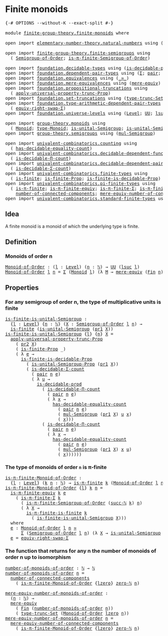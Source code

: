# Finite monoids

<pre class="Agda"><a id="27" class="Symbol">{-#</a> <a id="31" class="Keyword">OPTIONS</a> <a id="39" class="Pragma">--without-K</a> <a id="51" class="Pragma">--exact-split</a> <a id="65" class="Symbol">#-}</a>

<a id="70" class="Keyword">module</a> <a id="77" href="finite-group-theory.finite-monoids.html" class="Module">finite-group-theory.finite-monoids</a> <a id="112" class="Keyword">where</a>

<a id="119" class="Keyword">open</a> <a id="124" class="Keyword">import</a> <a id="131" href="elementary-number-theory.natural-numbers.html" class="Module">elementary-number-theory.natural-numbers</a> <a id="172" class="Keyword">using</a> <a id="178" class="Symbol">(</a><a id="179" href="elementary-number-theory.natural-numbers.html#1458" class="Datatype">ℕ</a><a id="180" class="Symbol">;</a> <a id="182" href="elementary-number-theory.natural-numbers.html#1492" class="InductiveConstructor">succ-ℕ</a><a id="188" class="Symbol">;</a> <a id="190" href="elementary-number-theory.natural-numbers.html#1479" class="InductiveConstructor">zero-ℕ</a><a id="196" class="Symbol">)</a>

<a id="199" class="Keyword">open</a> <a id="204" class="Keyword">import</a> <a id="211" href="finite-group-theory.finite-semigroups.html" class="Module">finite-group-theory.finite-semigroups</a> <a id="249" class="Keyword">using</a>
  <a id="257" class="Symbol">(</a> <a id="259" href="finite-group-theory.finite-semigroups.html#2193" class="Function">Semigroup-of-Order</a><a id="277" class="Symbol">;</a> <a id="279" href="finite-group-theory.finite-semigroups.html#3274" class="Function">is-π-finite-Semigroup-of-Order</a><a id="309" class="Symbol">)</a>

<a id="312" class="Keyword">open</a> <a id="317" class="Keyword">import</a> <a id="324" href="foundation.decidable-types.html" class="Module">foundation.decidable-types</a> <a id="351" class="Keyword">using</a> <a id="357" class="Symbol">(</a><a id="358" href="foundation.decidable-types.html#3336" class="Function">is-decidable-prod</a><a id="375" class="Symbol">)</a>
<a id="377" class="Keyword">open</a> <a id="382" class="Keyword">import</a> <a id="389" href="foundation.dependent-pair-types.html" class="Module">foundation.dependent-pair-types</a> <a id="421" class="Keyword">using</a> <a id="427" class="Symbol">(</a><a id="428" href="foundation-core.dependent-pair-types.html#515" class="Record">Σ</a><a id="429" class="Symbol">;</a> <a id="431" href="foundation-core.dependent-pair-types.html#588" class="InductiveConstructor">pair</a><a id="435" class="Symbol">;</a> <a id="437" href="foundation-core.dependent-pair-types.html#605" class="Field">pr1</a><a id="440" class="Symbol">;</a> <a id="442" href="foundation-core.dependent-pair-types.html#617" class="Field">pr2</a><a id="445" class="Symbol">)</a>
<a id="447" class="Keyword">open</a> <a id="452" class="Keyword">import</a> <a id="459" href="foundation.equivalences.html" class="Module">foundation.equivalences</a> <a id="483" class="Keyword">using</a> <a id="489" class="Symbol">(</a><a id="490" href="foundation-core.equivalences.html#1621" class="Function Operator">_≃_</a><a id="493" class="Symbol">)</a>
<a id="495" class="Keyword">open</a> <a id="500" class="Keyword">import</a> <a id="507" href="foundation.mere-equivalences.html" class="Module">foundation.mere-equivalences</a> <a id="536" class="Keyword">using</a> <a id="542" class="Symbol">(</a><a id="543" href="foundation.mere-equivalences.html#1415" class="Function">mere-equiv</a><a id="553" class="Symbol">)</a>
<a id="555" class="Keyword">open</a> <a id="560" class="Keyword">import</a> <a id="567" href="foundation.propositional-truncations.html" class="Module">foundation.propositional-truncations</a> <a id="604" class="Keyword">using</a>
  <a id="612" class="Symbol">(</a> <a id="614" href="foundation.propositional-truncations.html#5611" class="Function">apply-universal-property-trunc-Prop</a><a id="649" class="Symbol">)</a>
<a id="651" class="Keyword">open</a> <a id="656" class="Keyword">import</a> <a id="663" href="foundation.set-truncations.html" class="Module">foundation.set-truncations</a> <a id="690" class="Keyword">using</a> <a id="696" class="Symbol">(</a><a id="697" href="foundation.set-truncations.html#4001" class="Function">type-trunc-Set</a><a id="711" class="Symbol">)</a>
<a id="713" class="Keyword">open</a> <a id="718" class="Keyword">import</a> <a id="725" href="foundation.type-arithmetic-dependent-pair-types.html" class="Module">foundation.type-arithmetic-dependent-pair-types</a> <a id="773" class="Keyword">using</a>
  <a id="781" class="Symbol">(</a> <a id="783" href="foundation-core.type-arithmetic-dependent-pair-types.html#11512" class="Function">equiv-right-swap-Σ</a><a id="801" class="Symbol">)</a>
<a id="803" class="Keyword">open</a> <a id="808" class="Keyword">import</a> <a id="815" href="foundation.universe-levels.html" class="Module">foundation.universe-levels</a> <a id="842" class="Keyword">using</a> <a id="848" class="Symbol">(</a><a id="849" href="Agda.Primitive.html#597" class="Postulate">Level</a><a id="854" class="Symbol">;</a> <a id="856" href="foundation-core.universe-levels.html#235" class="Primitive">UU</a><a id="858" class="Symbol">;</a> <a id="860" href="Agda.Primitive.html#780" class="Primitive">lsuc</a><a id="864" class="Symbol">;</a> <a id="866" href="Agda.Primitive.html#764" class="Primitive">lzero</a><a id="871" class="Symbol">)</a>

<a id="874" class="Keyword">open</a> <a id="879" class="Keyword">import</a> <a id="886" href="group-theory.monoids.html" class="Module">group-theory.monoids</a> <a id="907" class="Keyword">using</a>
  <a id="915" class="Symbol">(</a> <a id="917" href="group-theory.monoids.html#1007" class="Function">Monoid</a><a id="923" class="Symbol">;</a> <a id="925" href="group-theory.monoids.html#1182" class="Function">type-Monoid</a><a id="936" class="Symbol">;</a> <a id="938" href="group-theory.monoids.html#897" class="Function">is-unital-Semigroup</a><a id="957" class="Symbol">;</a> <a id="959" href="group-theory.monoids.html#3269" class="Function">is-unital-Semigroup-Prop</a><a id="983" class="Symbol">)</a>
<a id="985" class="Keyword">open</a> <a id="990" class="Keyword">import</a> <a id="997" href="group-theory.semigroups.html" class="Module">group-theory.semigroups</a> <a id="1021" class="Keyword">using</a> <a id="1027" class="Symbol">(</a><a id="1028" href="group-theory.semigroups.html#1215" class="Function">mul-Semigroup</a><a id="1041" class="Symbol">)</a>

<a id="1044" class="Keyword">open</a> <a id="1049" class="Keyword">import</a> <a id="1056" href="univalent-combinatorics.counting.html" class="Module">univalent-combinatorics.counting</a> <a id="1089" class="Keyword">using</a>
  <a id="1097" class="Symbol">(</a> <a id="1099" href="univalent-combinatorics.counting.html#6142" class="Function">has-decidable-equality-count</a><a id="1127" class="Symbol">)</a>
<a id="1129" class="Keyword">open</a> <a id="1134" class="Keyword">import</a> <a id="1141" href="univalent-combinatorics.decidable-dependent-function-types.html" class="Module">univalent-combinatorics.decidable-dependent-function-types</a> <a id="1200" class="Keyword">using</a>
  <a id="1208" class="Symbol">(</a> <a id="1210" href="univalent-combinatorics.decidable-dependent-function-types.html#1752" class="Function">is-decidable-Π-count</a><a id="1230" class="Symbol">)</a>
<a id="1232" class="Keyword">open</a> <a id="1237" class="Keyword">import</a> <a id="1244" href="univalent-combinatorics.decidable-dependent-pair-types.html" class="Module">univalent-combinatorics.decidable-dependent-pair-types</a> <a id="1299" class="Keyword">using</a>
  <a id="1307" class="Symbol">(</a> <a id="1309" href="univalent-combinatorics.decidable-dependent-pair-types.html#1952" class="Function">is-decidable-Σ-count</a><a id="1329" class="Symbol">)</a>
<a id="1331" class="Keyword">open</a> <a id="1336" class="Keyword">import</a> <a id="1343" href="univalent-combinatorics.finite-types.html" class="Module">univalent-combinatorics.finite-types</a> <a id="1380" class="Keyword">using</a>
  <a id="1388" class="Symbol">(</a> <a id="1390" href="univalent-combinatorics.finite-types.html#4244" class="Function">is-finite</a><a id="1399" class="Symbol">;</a> <a id="1401" href="univalent-combinatorics.finite-types.html#4153" class="Function">is-finite-Prop</a><a id="1415" class="Symbol">;</a> <a id="1417" href="univalent-combinatorics.finite-types.html#9281" class="Function">is-finite-is-decidable-Prop</a><a id="1444" class="Symbol">)</a>
<a id="1446" class="Keyword">open</a> <a id="1451" class="Keyword">import</a> <a id="1458" href="univalent-combinatorics.pi-finite-types.html" class="Module">univalent-combinatorics.pi-finite-types</a> <a id="1498" class="Keyword">using</a>
  <a id="1506" class="Symbol">(</a> <a id="1508" href="univalent-combinatorics.pi-finite-types.html#8754" class="Function">is-π-finite</a><a id="1519" class="Symbol">;</a> <a id="1521" href="univalent-combinatorics.pi-finite-types.html#10960" class="Function">is-π-finite-equiv</a><a id="1538" class="Symbol">;</a> <a id="1540" href="univalent-combinatorics.pi-finite-types.html#34832" class="Function">is-π-finite-Σ</a><a id="1553" class="Symbol">;</a> <a id="1555" href="univalent-combinatorics.pi-finite-types.html#14753" class="Function">is-π-finite-is-finite</a><a id="1576" class="Symbol">;</a>
    <a id="1582" href="univalent-combinatorics.pi-finite-types.html#8032" class="Function">number-of-connected-components</a><a id="1612" class="Symbol">;</a> <a id="1614" href="univalent-combinatorics.pi-finite-types.html#8197" class="Function">mere-equiv-number-of-connected-components</a><a id="1655" class="Symbol">)</a>
<a id="1657" class="Keyword">open</a> <a id="1662" class="Keyword">import</a> <a id="1669" href="univalent-combinatorics.standard-finite-types.html" class="Module">univalent-combinatorics.standard-finite-types</a> <a id="1715" class="Keyword">using</a> <a id="1721" class="Symbol">(</a><a id="1722" href="univalent-combinatorics.standard-finite-types.html#2293" class="Function">Fin</a><a id="1725" class="Symbol">)</a>
</pre>
## Idea

A finite monoid is a monoid of which the underlying type is finite.

## Definition

### Monoids of order n

<pre class="Agda"><a id="Monoid-of-Order"></a><a id="1857" href="finite-group-theory.finite-monoids.html#1857" class="Function">Monoid-of-Order</a> <a id="1873" class="Symbol">:</a> <a id="1875" class="Symbol">(</a><a id="1876" href="finite-group-theory.finite-monoids.html#1876" class="Bound">l</a> <a id="1878" class="Symbol">:</a> <a id="1880" href="Agda.Primitive.html#597" class="Postulate">Level</a><a id="1885" class="Symbol">)</a> <a id="1887" class="Symbol">(</a><a id="1888" href="finite-group-theory.finite-monoids.html#1888" class="Bound">n</a> <a id="1890" class="Symbol">:</a> <a id="1892" href="elementary-number-theory.natural-numbers.html#1458" class="Datatype">ℕ</a><a id="1893" class="Symbol">)</a> <a id="1895" class="Symbol">→</a> <a id="1897" href="foundation-core.universe-levels.html#235" class="Primitive">UU</a> <a id="1900" class="Symbol">(</a><a id="1901" href="Agda.Primitive.html#780" class="Primitive">lsuc</a> <a id="1906" href="finite-group-theory.finite-monoids.html#1876" class="Bound">l</a><a id="1907" class="Symbol">)</a>
<a id="1909" href="finite-group-theory.finite-monoids.html#1857" class="Function">Monoid-of-Order</a> <a id="1925" href="finite-group-theory.finite-monoids.html#1925" class="Bound">l</a> <a id="1927" href="finite-group-theory.finite-monoids.html#1927" class="Bound">n</a> <a id="1929" class="Symbol">=</a> <a id="1931" href="foundation-core.dependent-pair-types.html#515" class="Record">Σ</a> <a id="1933" class="Symbol">(</a><a id="1934" href="group-theory.monoids.html#1007" class="Function">Monoid</a> <a id="1941" href="finite-group-theory.finite-monoids.html#1925" class="Bound">l</a><a id="1942" class="Symbol">)</a> <a id="1944" class="Symbol">(λ</a> <a id="1947" href="finite-group-theory.finite-monoids.html#1947" class="Bound">M</a> <a id="1949" class="Symbol">→</a> <a id="1951" href="foundation.mere-equivalences.html#1415" class="Function">mere-equiv</a> <a id="1962" class="Symbol">(</a><a id="1963" href="univalent-combinatorics.standard-finite-types.html#2293" class="Function">Fin</a> <a id="1967" href="finite-group-theory.finite-monoids.html#1927" class="Bound">n</a><a id="1968" class="Symbol">)</a> <a id="1970" class="Symbol">(</a><a id="1971" href="group-theory.monoids.html#1182" class="Function">type-Monoid</a> <a id="1983" href="finite-group-theory.finite-monoids.html#1947" class="Bound">M</a><a id="1984" class="Symbol">))</a>
</pre>
## Properties

### For any semigroup of order n, the type of multiplicative units is finite

<pre class="Agda"><a id="is-finite-is-unital-Semigroup"></a><a id="2093" href="finite-group-theory.finite-monoids.html#2093" class="Function">is-finite-is-unital-Semigroup</a> <a id="2123" class="Symbol">:</a>
  <a id="2127" class="Symbol">{</a><a id="2128" href="finite-group-theory.finite-monoids.html#2128" class="Bound">l</a> <a id="2130" class="Symbol">:</a> <a id="2132" href="Agda.Primitive.html#597" class="Postulate">Level</a><a id="2137" class="Symbol">}</a> <a id="2139" class="Symbol">{</a><a id="2140" href="finite-group-theory.finite-monoids.html#2140" class="Bound">n</a> <a id="2142" class="Symbol">:</a> <a id="2144" href="elementary-number-theory.natural-numbers.html#1458" class="Datatype">ℕ</a><a id="2145" class="Symbol">}</a> <a id="2147" class="Symbol">(</a><a id="2148" href="finite-group-theory.finite-monoids.html#2148" class="Bound">X</a> <a id="2150" class="Symbol">:</a> <a id="2152" href="finite-group-theory.finite-semigroups.html#2193" class="Function">Semigroup-of-Order</a> <a id="2171" href="finite-group-theory.finite-monoids.html#2128" class="Bound">l</a> <a id="2173" href="finite-group-theory.finite-monoids.html#2140" class="Bound">n</a><a id="2174" class="Symbol">)</a> <a id="2176" class="Symbol">→</a>
  <a id="2180" href="univalent-combinatorics.finite-types.html#4244" class="Function">is-finite</a> <a id="2190" class="Symbol">(</a><a id="2191" href="group-theory.monoids.html#897" class="Function">is-unital-Semigroup</a> <a id="2211" class="Symbol">(</a><a id="2212" href="foundation-core.dependent-pair-types.html#605" class="Field">pr1</a> <a id="2216" href="finite-group-theory.finite-monoids.html#2148" class="Bound">X</a><a id="2217" class="Symbol">))</a>
<a id="2220" href="finite-group-theory.finite-monoids.html#2093" class="Function">is-finite-is-unital-Semigroup</a> <a id="2250" class="Symbol">{</a><a id="2251" href="finite-group-theory.finite-monoids.html#2251" class="Bound">l</a><a id="2252" class="Symbol">}</a> <a id="2254" class="Symbol">{</a><a id="2255" href="finite-group-theory.finite-monoids.html#2255" class="Bound">n</a><a id="2256" class="Symbol">}</a> <a id="2258" href="finite-group-theory.finite-monoids.html#2258" class="Bound">X</a> <a id="2260" class="Symbol">=</a>
  <a id="2264" href="foundation.propositional-truncations.html#5611" class="Function">apply-universal-property-trunc-Prop</a>
    <a id="2304" class="Symbol">(</a> <a id="2306" href="foundation-core.dependent-pair-types.html#617" class="Field">pr2</a> <a id="2310" href="finite-group-theory.finite-monoids.html#2258" class="Bound">X</a><a id="2311" class="Symbol">)</a>
    <a id="2317" class="Symbol">(</a> <a id="2319" href="univalent-combinatorics.finite-types.html#4153" class="Function">is-finite-Prop</a> <a id="2334" class="Symbol">_)</a>
    <a id="2341" class="Symbol">(</a> <a id="2343" class="Symbol">λ</a> <a id="2345" href="finite-group-theory.finite-monoids.html#2345" class="Bound">e</a> <a id="2347" class="Symbol">→</a>
      <a id="2355" href="univalent-combinatorics.finite-types.html#9281" class="Function">is-finite-is-decidable-Prop</a>
        <a id="2391" class="Symbol">(</a> <a id="2393" href="group-theory.monoids.html#3269" class="Function">is-unital-Semigroup-Prop</a> <a id="2418" class="Symbol">(</a><a id="2419" href="foundation-core.dependent-pair-types.html#605" class="Field">pr1</a> <a id="2423" href="finite-group-theory.finite-monoids.html#2258" class="Bound">X</a><a id="2424" class="Symbol">))</a>
        <a id="2435" class="Symbol">(</a> <a id="2437" href="univalent-combinatorics.decidable-dependent-pair-types.html#1952" class="Function">is-decidable-Σ-count</a>
          <a id="2468" class="Symbol">(</a> <a id="2470" href="foundation-core.dependent-pair-types.html#588" class="InductiveConstructor">pair</a> <a id="2475" href="finite-group-theory.finite-monoids.html#2255" class="Bound">n</a> <a id="2477" href="finite-group-theory.finite-monoids.html#2345" class="Bound">e</a><a id="2478" class="Symbol">)</a>
          <a id="2490" class="Symbol">(</a> <a id="2492" class="Symbol">λ</a> <a id="2494" href="finite-group-theory.finite-monoids.html#2494" class="Bound">u</a> <a id="2496" class="Symbol">→</a>
            <a id="2510" href="foundation.decidable-types.html#3336" class="Function">is-decidable-prod</a>
              <a id="2542" class="Symbol">(</a> <a id="2544" href="univalent-combinatorics.decidable-dependent-function-types.html#1752" class="Function">is-decidable-Π-count</a>
                <a id="2581" class="Symbol">(</a> <a id="2583" href="foundation-core.dependent-pair-types.html#588" class="InductiveConstructor">pair</a> <a id="2588" href="finite-group-theory.finite-monoids.html#2255" class="Bound">n</a> <a id="2590" href="finite-group-theory.finite-monoids.html#2345" class="Bound">e</a><a id="2591" class="Symbol">)</a>
                <a id="2609" class="Symbol">(</a> <a id="2611" class="Symbol">λ</a> <a id="2613" href="finite-group-theory.finite-monoids.html#2613" class="Bound">x</a> <a id="2615" class="Symbol">→</a>
                  <a id="2635" href="univalent-combinatorics.counting.html#6142" class="Function">has-decidable-equality-count</a>
                    <a id="2684" class="Symbol">(</a> <a id="2686" href="foundation-core.dependent-pair-types.html#588" class="InductiveConstructor">pair</a> <a id="2691" href="finite-group-theory.finite-monoids.html#2255" class="Bound">n</a> <a id="2693" href="finite-group-theory.finite-monoids.html#2345" class="Bound">e</a><a id="2694" class="Symbol">)</a>
                    <a id="2716" class="Symbol">(</a> <a id="2718" href="group-theory.semigroups.html#1215" class="Function">mul-Semigroup</a> <a id="2732" class="Symbol">(</a><a id="2733" href="foundation-core.dependent-pair-types.html#605" class="Field">pr1</a> <a id="2737" href="finite-group-theory.finite-monoids.html#2258" class="Bound">X</a><a id="2738" class="Symbol">)</a> <a id="2740" href="finite-group-theory.finite-monoids.html#2494" class="Bound">u</a> <a id="2742" href="finite-group-theory.finite-monoids.html#2613" class="Bound">x</a><a id="2743" class="Symbol">)</a>
                    <a id="2765" class="Symbol">(</a> <a id="2767" href="finite-group-theory.finite-monoids.html#2613" class="Bound">x</a><a id="2768" class="Symbol">)))</a>
              <a id="2786" class="Symbol">(</a> <a id="2788" href="univalent-combinatorics.decidable-dependent-function-types.html#1752" class="Function">is-decidable-Π-count</a>
                <a id="2825" class="Symbol">(</a> <a id="2827" href="foundation-core.dependent-pair-types.html#588" class="InductiveConstructor">pair</a> <a id="2832" href="finite-group-theory.finite-monoids.html#2255" class="Bound">n</a> <a id="2834" href="finite-group-theory.finite-monoids.html#2345" class="Bound">e</a><a id="2835" class="Symbol">)</a>
                <a id="2853" class="Symbol">(</a> <a id="2855" class="Symbol">λ</a> <a id="2857" href="finite-group-theory.finite-monoids.html#2857" class="Bound">x</a> <a id="2859" class="Symbol">→</a>
                  <a id="2879" href="univalent-combinatorics.counting.html#6142" class="Function">has-decidable-equality-count</a>
                    <a id="2928" class="Symbol">(</a> <a id="2930" href="foundation-core.dependent-pair-types.html#588" class="InductiveConstructor">pair</a> <a id="2935" href="finite-group-theory.finite-monoids.html#2255" class="Bound">n</a> <a id="2937" href="finite-group-theory.finite-monoids.html#2345" class="Bound">e</a><a id="2938" class="Symbol">)</a>
                    <a id="2960" class="Symbol">(</a> <a id="2962" href="group-theory.semigroups.html#1215" class="Function">mul-Semigroup</a> <a id="2976" class="Symbol">(</a><a id="2977" href="foundation-core.dependent-pair-types.html#605" class="Field">pr1</a> <a id="2981" href="finite-group-theory.finite-monoids.html#2258" class="Bound">X</a><a id="2982" class="Symbol">)</a> <a id="2984" href="finite-group-theory.finite-monoids.html#2857" class="Bound">x</a> <a id="2986" href="finite-group-theory.finite-monoids.html#2494" class="Bound">u</a><a id="2987" class="Symbol">)</a>
                    <a id="3009" class="Symbol">(</a> <a id="3011" href="finite-group-theory.finite-monoids.html#2857" class="Bound">x</a><a id="3012" class="Symbol">))))))</a>
</pre>
### The type of monoids of order `n` is π-finite

<pre class="Agda"><a id="is-π-finite-Monoid-of-Order"></a><a id="3082" href="finite-group-theory.finite-monoids.html#3082" class="Function">is-π-finite-Monoid-of-Order</a> <a id="3110" class="Symbol">:</a>
  <a id="3114" class="Symbol">{</a><a id="3115" href="finite-group-theory.finite-monoids.html#3115" class="Bound">l</a> <a id="3117" class="Symbol">:</a> <a id="3119" href="Agda.Primitive.html#597" class="Postulate">Level</a><a id="3124" class="Symbol">}</a> <a id="3126" class="Symbol">(</a><a id="3127" href="finite-group-theory.finite-monoids.html#3127" class="Bound">k</a> <a id="3129" href="finite-group-theory.finite-monoids.html#3129" class="Bound">n</a> <a id="3131" class="Symbol">:</a> <a id="3133" href="elementary-number-theory.natural-numbers.html#1458" class="Datatype">ℕ</a><a id="3134" class="Symbol">)</a> <a id="3136" class="Symbol">→</a> <a id="3138" href="univalent-combinatorics.pi-finite-types.html#8754" class="Function">is-π-finite</a> <a id="3150" href="finite-group-theory.finite-monoids.html#3127" class="Bound">k</a> <a id="3152" class="Symbol">(</a><a id="3153" href="finite-group-theory.finite-monoids.html#1857" class="Function">Monoid-of-Order</a> <a id="3169" href="finite-group-theory.finite-monoids.html#3115" class="Bound">l</a> <a id="3171" href="finite-group-theory.finite-monoids.html#3129" class="Bound">n</a><a id="3172" class="Symbol">)</a>
<a id="3174" href="finite-group-theory.finite-monoids.html#3082" class="Function">is-π-finite-Monoid-of-Order</a> <a id="3202" class="Symbol">{</a><a id="3203" href="finite-group-theory.finite-monoids.html#3203" class="Bound">l</a><a id="3204" class="Symbol">}</a> <a id="3206" href="finite-group-theory.finite-monoids.html#3206" class="Bound">k</a> <a id="3208" href="finite-group-theory.finite-monoids.html#3208" class="Bound">n</a> <a id="3210" class="Symbol">=</a>
  <a id="3214" href="univalent-combinatorics.pi-finite-types.html#10960" class="Function">is-π-finite-equiv</a> <a id="3232" href="finite-group-theory.finite-monoids.html#3206" class="Bound">k</a> <a id="3234" href="finite-group-theory.finite-monoids.html#3414" class="Function">e</a>
    <a id="3240" class="Symbol">(</a> <a id="3242" href="univalent-combinatorics.pi-finite-types.html#34832" class="Function">is-π-finite-Σ</a> <a id="3256" href="finite-group-theory.finite-monoids.html#3206" class="Bound">k</a>
      <a id="3264" class="Symbol">(</a> <a id="3266" href="finite-group-theory.finite-semigroups.html#3274" class="Function">is-π-finite-Semigroup-of-Order</a> <a id="3297" class="Symbol">(</a><a id="3298" href="elementary-number-theory.natural-numbers.html#1492" class="InductiveConstructor">succ-ℕ</a> <a id="3305" href="finite-group-theory.finite-monoids.html#3206" class="Bound">k</a><a id="3306" class="Symbol">)</a> <a id="3308" href="finite-group-theory.finite-monoids.html#3208" class="Bound">n</a><a id="3309" class="Symbol">)</a>
      <a id="3317" class="Symbol">(</a> <a id="3319" class="Symbol">λ</a> <a id="3321" href="finite-group-theory.finite-monoids.html#3321" class="Bound">X</a> <a id="3323" class="Symbol">→</a>
        <a id="3333" href="univalent-combinatorics.pi-finite-types.html#14753" class="Function">is-π-finite-is-finite</a> <a id="3355" href="finite-group-theory.finite-monoids.html#3206" class="Bound">k</a>
          <a id="3367" class="Symbol">(</a> <a id="3369" href="finite-group-theory.finite-monoids.html#2093" class="Function">is-finite-is-unital-Semigroup</a> <a id="3399" href="finite-group-theory.finite-monoids.html#3321" class="Bound">X</a><a id="3400" class="Symbol">)))</a>
  <a id="3406" class="Keyword">where</a>
  <a id="3414" href="finite-group-theory.finite-monoids.html#3414" class="Function">e</a> <a id="3416" class="Symbol">:</a> <a id="3418" href="finite-group-theory.finite-monoids.html#1857" class="Function">Monoid-of-Order</a> <a id="3434" href="finite-group-theory.finite-monoids.html#3203" class="Bound">l</a> <a id="3436" href="finite-group-theory.finite-monoids.html#3208" class="Bound">n</a> <a id="3438" href="foundation-core.equivalences.html#1621" class="Function Operator">≃</a>
      <a id="3446" href="foundation-core.dependent-pair-types.html#515" class="Record">Σ</a> <a id="3448" class="Symbol">(</a><a id="3449" href="finite-group-theory.finite-semigroups.html#2193" class="Function">Semigroup-of-Order</a> <a id="3468" href="finite-group-theory.finite-monoids.html#3203" class="Bound">l</a> <a id="3470" href="finite-group-theory.finite-monoids.html#3208" class="Bound">n</a><a id="3471" class="Symbol">)</a> <a id="3473" class="Symbol">(λ</a> <a id="3476" href="finite-group-theory.finite-monoids.html#3476" class="Bound">X</a> <a id="3478" class="Symbol">→</a> <a id="3480" href="group-theory.monoids.html#897" class="Function">is-unital-Semigroup</a> <a id="3500" class="Symbol">(</a><a id="3501" href="foundation-core.dependent-pair-types.html#605" class="Field">pr1</a> <a id="3505" href="finite-group-theory.finite-monoids.html#3476" class="Bound">X</a><a id="3506" class="Symbol">))</a>
  <a id="3511" href="finite-group-theory.finite-monoids.html#3414" class="Function">e</a> <a id="3513" class="Symbol">=</a> <a id="3515" href="foundation-core.type-arithmetic-dependent-pair-types.html#11512" class="Function">equiv-right-swap-Σ</a>
</pre>
### The function that returns for any n the number of monoids of order n up to isomorphism

<pre class="Agda"><a id="number-of-monoids-of-order"></a><a id="3639" href="finite-group-theory.finite-monoids.html#3639" class="Function">number-of-monoids-of-order</a> <a id="3666" class="Symbol">:</a> <a id="3668" href="elementary-number-theory.natural-numbers.html#1458" class="Datatype">ℕ</a> <a id="3670" class="Symbol">→</a> <a id="3672" href="elementary-number-theory.natural-numbers.html#1458" class="Datatype">ℕ</a>
<a id="3674" href="finite-group-theory.finite-monoids.html#3639" class="Function">number-of-monoids-of-order</a> <a id="3701" href="finite-group-theory.finite-monoids.html#3701" class="Bound">n</a> <a id="3703" class="Symbol">=</a>
  <a id="3707" href="univalent-combinatorics.pi-finite-types.html#8032" class="Function">number-of-connected-components</a>
    <a id="3742" class="Symbol">(</a> <a id="3744" href="finite-group-theory.finite-monoids.html#3082" class="Function">is-π-finite-Monoid-of-Order</a> <a id="3772" class="Symbol">{</a><a id="3773" href="Agda.Primitive.html#764" class="Primitive">lzero</a><a id="3778" class="Symbol">}</a> <a id="3780" href="elementary-number-theory.natural-numbers.html#1479" class="InductiveConstructor">zero-ℕ</a> <a id="3787" href="finite-group-theory.finite-monoids.html#3701" class="Bound">n</a><a id="3788" class="Symbol">)</a>

<a id="mere-equiv-number-of-monoids-of-order"></a><a id="3791" href="finite-group-theory.finite-monoids.html#3791" class="Function">mere-equiv-number-of-monoids-of-order</a> <a id="3829" class="Symbol">:</a>
  <a id="3833" class="Symbol">(</a><a id="3834" href="finite-group-theory.finite-monoids.html#3834" class="Bound">n</a> <a id="3836" class="Symbol">:</a> <a id="3838" href="elementary-number-theory.natural-numbers.html#1458" class="Datatype">ℕ</a><a id="3839" class="Symbol">)</a> <a id="3841" class="Symbol">→</a>
  <a id="3845" href="foundation.mere-equivalences.html#1415" class="Function">mere-equiv</a>
    <a id="3860" class="Symbol">(</a> <a id="3862" href="univalent-combinatorics.standard-finite-types.html#2293" class="Function">Fin</a> <a id="3866" class="Symbol">(</a><a id="3867" href="finite-group-theory.finite-monoids.html#3639" class="Function">number-of-monoids-of-order</a> <a id="3894" href="finite-group-theory.finite-monoids.html#3834" class="Bound">n</a><a id="3895" class="Symbol">))</a>
    <a id="3902" class="Symbol">(</a> <a id="3904" href="foundation.set-truncations.html#4001" class="Function">type-trunc-Set</a> <a id="3919" class="Symbol">(</a><a id="3920" href="finite-group-theory.finite-monoids.html#1857" class="Function">Monoid-of-Order</a> <a id="3936" href="Agda.Primitive.html#764" class="Primitive">lzero</a> <a id="3942" href="finite-group-theory.finite-monoids.html#3834" class="Bound">n</a><a id="3943" class="Symbol">))</a>
<a id="3946" href="finite-group-theory.finite-monoids.html#3791" class="Function">mere-equiv-number-of-monoids-of-order</a> <a id="3984" href="finite-group-theory.finite-monoids.html#3984" class="Bound">n</a> <a id="3986" class="Symbol">=</a>
  <a id="3990" href="univalent-combinatorics.pi-finite-types.html#8197" class="Function">mere-equiv-number-of-connected-components</a>
    <a id="4036" class="Symbol">(</a> <a id="4038" href="finite-group-theory.finite-monoids.html#3082" class="Function">is-π-finite-Monoid-of-Order</a> <a id="4066" class="Symbol">{</a><a id="4067" href="Agda.Primitive.html#764" class="Primitive">lzero</a><a id="4072" class="Symbol">}</a> <a id="4074" href="elementary-number-theory.natural-numbers.html#1479" class="InductiveConstructor">zero-ℕ</a> <a id="4081" href="finite-group-theory.finite-monoids.html#3984" class="Bound">n</a><a id="4082" class="Symbol">)</a>
</pre>